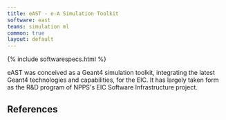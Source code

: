 ```yaml
---
title: eAST - e-A Simulation Toolkit
software: east
teams: simulation ml
common: true
layout: default
---
```


{% include softwarespecs.html %}

eAST was conceived as a Geant4 simulation toolkit, integrating the latest Geant4 technologies and capabilities, for the EIC. It has largely taken form as the R&D program of NPPS's EIC Software Infrastructure project. 

## References
